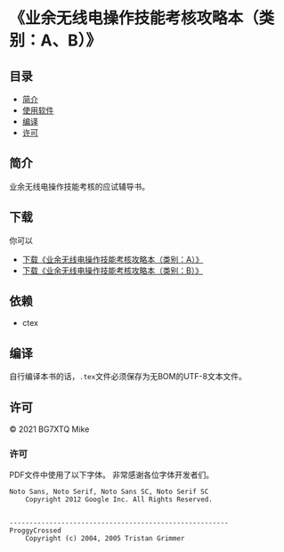 # 《业余无线电操作技能考核攻略本（类别：A、B）》

## 目录

* [简介](#简介)
* [使用软件](#使用软件)
* [编译](#编译)
* [许可](#许可)

## 简介

业余无线电操作技能考核的应试辅导书。

## 下载

你可以

- [下载《业余无线电操作技能考核攻略本（类别：A）》](https://github.com/mike2718/ham/releases)
- [下载《业余无线电操作技能考核攻略本（类别：B）》](https://github.com/mike2718/ham/releases)

## 依赖

- ctex

## 编译

自行编译本书的话，`.tex`文件必须保存为无BOM的UTF-8文本文件。

## 许可

&copy; 2021 BG7XTQ Mike

### 许可

PDF文件中使用了以下字体。
非常感谢各位字体开发者们。

```
Noto Sans, Noto Serif, Noto Sans SC, Noto Serif SC
	Copyright 2012 Google Inc. All Rights Reserved.


-------------------------------------------------------
ProggyCrossed
    Copyright (c) 2004, 2005 Tristan Grimmer
```
